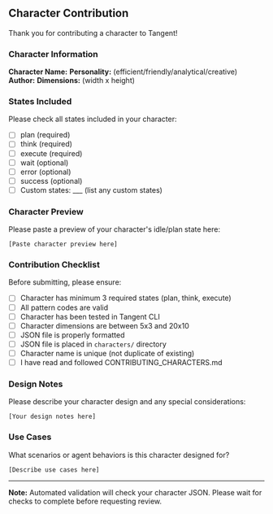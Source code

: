 ## Character Contribution

Thank you for contributing a character to Tangent!

### Character Information

**Character Name:** 
**Personality:** (efficient/friendly/analytical/creative)
**Author:** 
**Dimensions:** (width x height)

### States Included

Please check all states included in your character:

- [ ] plan (required)
- [ ] think (required)
- [ ] execute (required)
- [ ] wait (optional)
- [ ] error (optional)
- [ ] success (optional)
- [ ] Custom states: ___ (list any custom states)

### Character Preview

Please paste a preview of your character's idle/plan state here:

```
[Paste character preview here]
```

### Contribution Checklist

Before submitting, please ensure:

- [ ] Character has minimum 3 required states (plan, think, execute)
- [ ] All pattern codes are valid
- [ ] Character has been tested in Tangent CLI
- [ ] Character dimensions are between 5x3 and 20x10
- [ ] JSON file is properly formatted
- [ ] JSON file is placed in `characters/` directory
- [ ] Character name is unique (not duplicate of existing)
- [ ] I have read and followed CONTRIBUTING_CHARACTERS.md

### Design Notes

Please describe your character design and any special considerations:

```
[Your design notes here]
```

### Use Cases

What scenarios or agent behaviors is this character designed for?

```
[Describe use cases here]
```

---

**Note:** Automated validation will check your character JSON. Please wait for checks to complete before requesting review.

